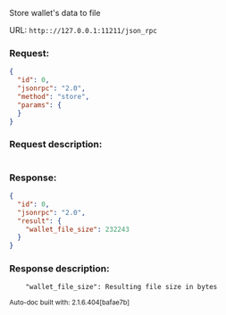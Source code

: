 Store wallet's data to file

URL: ```http:://127.0.0.1:11211/json_rpc```
### Request: 
```json
{
  "id": 0,
  "jsonrpc": "2.0",
  "method": "store",
  "params": {
  }
}
```
### Request description: 
```

```
### Response: 
```json
{
  "id": 0,
  "jsonrpc": "2.0",
  "result": {
    "wallet_file_size": 232243
  }
}
```
### Response description: 
```
    "wallet_file_size": Resulting file size in bytes

```
<sub>Auto-doc built with: 2.1.6.404[bafae7b]</sub>